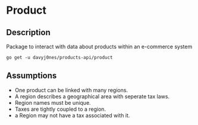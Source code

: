 # Product

## Description

Package to interact with data about products within an e-commerce system

```
go get -u davyj0nes/products-api/product
```

## Assumptions

- One product can be linked with many regions.
- A region describes a geographical area with seperate tax laws.
- Region names must be unique.
- Taxes are tightly coupled to a region.
- a Region may not have a tax associated with it.
